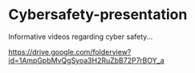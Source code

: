 # Cybersafety-presentation
Informative videos regarding cyber safety...

https://drive.google.com/folderview?id=1AmpGpbMvQgSyoa3H2RuZbB72P7rBOY_a
